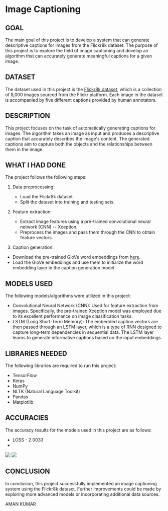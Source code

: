 # Image Captioning

## GOAL

The main goal of this project is to develop a system that can generate descriptive captions for images from the Flickr8k dataset. The purpose of this project is to explore the field of image captioning and develop an algorithm that can accurately generate meaningful captions for a given image.

## DATASET

The dataset used in this project is the [Flickr8k dataset](https://www.kaggle.com/datasets/adityajn105/flickr8k), which is a collection of 8,000 images sourced from the Flickr platform. Each image in the dataset is accompanied by five different captions provided by human annotators.

## DESCRIPTION

This project focuses on the task of automatically generating captions for images. The algorithm takes an image as input and produces a descriptive caption that accurately describes the image's content. The generated captions aim to capture both the objects and the relationships between them in the image.

## WHAT I HAD DONE

The project follows the following steps:

1. Data preprocessing:
   - Load the Flickr8k dataset.
   - Split the dataset into training and testing sets.

2. Feature extraction:
   - Extract image features using a pre-trained convolutional neural network (CNN) -- Xception.
   - Preprocess the images and pass them through the CNN to obtain feature vectors.

3. Caption generation:
  - Download the pre-trained GloVe word embeddings from [here](https://www.kaggle.com/datasets/watts2/glove6b50dtxt).
  - Load the GloVe embeddings and use them to initialize the word embedding layer in the caption generation model.

## MODELS USED

The following models/algorithms were utilized in this project:

- Convolutional Neural Network (CNN): Used for feature extraction from images. Specifically, the pre-trained Xception model was employed due to its excellent performance on image classification tasks.
- LSTM (Long Short-Term Memory): The embedded caption vectors are then passed through an LSTM layer, which is a type of RNN designed to capture long-term dependencies in sequential data. The LSTM layer learns to generate informative captions based on the input embeddings.

## LIBRARIES NEEDED

The following libraries are required to run this project:

- TensorFlow
- Keras
- NumPy
- NLTK (Natural Language Toolkit)
- Pandas
- Matplotlib

## ACCURACIES

The accuracy results for the models used in this project are as follows:
- LOSS - 2.0033
- <br>
![](https://tinyurl.com/54sar2v5)
![](https://tinyurl.com/e5fj3vhf)

## CONCLUSION

In conclusion, this project successfully implemented an image captioning system using the Flickr8k dataset. Further improvements could be made by exploring more advanced models or incorporating additional data sources.

AMAN KUMAR
